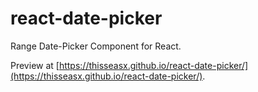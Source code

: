 # react-date-picker

Range Date-Picker Component for React.

Preview at [https://thisseasx.github.io/react-date-picker/](https://thisseasx.github.io/react-date-picker/).
